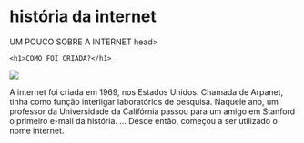 # história da internet

<html>
<head
  <title>UM POUCO SOBRE A INTERNET </title>
 head>

    <h1>COMO FOI CRIADA?</h1>
    
  <img src=´´download.JPEG´´ >
  <body>
     <p> A internet foi criada em 1969, nos Estados Unidos. Chamada de Arpanet, tinha como função interligar laboratórios de pesquisa.
Naquele ano, um professor da Universidade da Califórnia passou para um amigo em Stanford o primeiro e-mail da história. ...
Desde então, começou a ser utilizado o nome internet. </p>
    </p>
